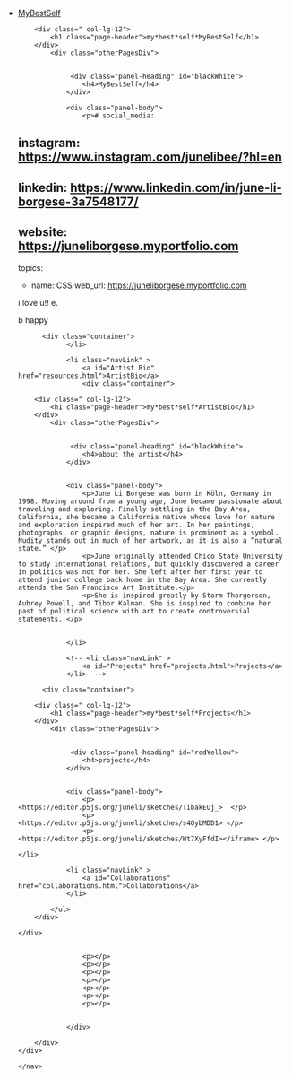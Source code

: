 
<nav>
    <div>
                    <div class="myNavDiv">
            <ul class="myNavUl">    
                <li class="navLink" >
                  <a class="navTitle" href="index.html">MyBestSelf</a>
                  <div class="container">

        <div class=" col-lg-12">
            <h1 class="page-header">my*best*self*MyBestSelf</h1>
        </div>
            <div class="otherPagesDiv">


                 <div class="panel-heading" id="blackWhite"> 
                    <h4>MyBestSelf</h4>
                </div>                    

                <div class="panel-body">
                    <p># social_media:
  # instagram: https://www.instagram.com/junelibee/?hl=en
  # linkedin: https://www.linkedin.com/in/june-li-borgese-3a7548177/
  # website: https://juneliborgese.myportfolio.com

topics:
  - name: CSS
    web_url: https://juneliborgese.myportfolio.com

 </p>  
                    <p>i love u!! e.</p>
                    <p>b happy </p>
		
		  <div class="container">
                </li> 

                <li class="navLink" >
                    <a id="Artist Bio" href="resources.html">ArtistBio</a>
                    <div class="container">

        <div class=" col-lg-12">
            <h1 class="page-header">my*best*self*ArtistBio</h1>
        </div>
            <div class="otherPagesDiv">


                 <div class="panel-heading" id="blackWhite"> 
                    <h4>about the artist</h4>
                </div>                    


                <div class="panel-body">
                    <p>June Li Borgese was born in Köln, Germany in 1998. Moving around from a young age, June became passionate about traveling and exploring. Finally settling in the Bay Area, California, she became a California native whose love for nature and exploration inspired much of her art. In her paintings, photographs, or graphic designs, nature is prominent as a symbol. Nudity stands out in much of her artwork, as it is also a “natural state.” </p>  
                    <p>June originally attended Chico State University to study international relations, but quickly discovered a career in politics was not for her. She left after her first year to attend junior college back home in the Bay Area. She currently attends the San Francisco Art Institute.</p>
                    <p>She is inspired greatly by Storm Thorgerson, Aubrey Powell, and Tibor Kalman. She is inspired to combine her past of political science with art to create controversial statements. </p>
	
                    
                </li> 

                <!-- <li class="navLink" >
                    <a id="Projects" href="projects.html">Projects</a>
                </li>  -->
            
		  <div class="container">

        <div class=" col-lg-12">
            <h1 class="page-header">my*best*self*Projects</h1>
        </div>
            <div class="otherPagesDiv">


                 <div class="panel-heading" id="redYellow"> 
                    <h4>projects</h4>
                </div>                    


                <div class="panel-body">
                    <p><https://editor.p5js.org/juneli/sketches/TibakEUj_>  </p>  
                    <p><https://editor.p5js.org/juneli/sketches/s4QybMDD1> </p>
                    <p><https://editor.p5js.org/juneli/sketches/Wt7XyFfdI></iframe> </p>
		
	</li>
	
	            <li class="navLink" >
                    <a id="Collaborations" href="collaborations.html">Collaborations</a>
                </li> 

            </ul>
        </div>

    </div>
   

                    <p></p>
                    <p></p>
                    <p></p>
                    <p></p>
                    <p></p>
                    <p></p>
                    <p></p>

                    
                </div>

        </div>
    </div> 
    
    </nav>


  
